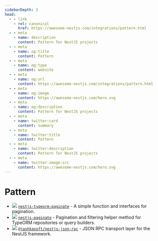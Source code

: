 ```yaml
---
sidebarDepth: 3
head:
  - - link
    - rel: canonical
      href: https://awesome-nestjs.com/integrations/pattern.html
  - - meta
    - name: description
      content: Pattern for NestJS projects
  - - meta
    - name: og:title
      content: Pattern
  - - meta
    - name: og:type
      content: website
  - - meta
    - name: og:url
      content: https://awesome-nestjs.com/integrations/pattern.html
  - - meta
    - name: og:image
      content: https://awesome-nestjs.com/hero.svg
  - - meta
    - name: og:description
      content: Pattern for NestJS projects
  - - meta
    - name: twitter:card
      content: summary
  - - meta
    - name: twitter:title
      content: Pattern
  - - meta
    - name: twitter:description
      content: Pattern for NestJS projects
  - - meta
    - name: twitter:image:src
      content: https://awesome-nestjs.com/hero.svg
---
```


# Pattern

- ![](https://img.shields.io/github/stars/nestjsx/nestjs-typeorm-paginate.svg?style=flat-square) [`nestjs-typeorm-paginate`](https://github.com/nestjsx/nestjs-typeorm-paginate) - A simple function and interfaces for pagination.
- ![](https://img.shields.io/github/stars/ppetzold/nestjs-paginate.svg?style=flat-square) [`nestjs-paginate`](https://github.com/ppetzold/nestjs-paginate) - Pagination and filtering helper method for TypeORM repositories or query builders.
- ![](https://img.shields.io/github/stars/Insidexa/nestjs-rpc.svg?style=flat-square) [`@jashkasoft/nestjs-json-rpc`](https://github.com/Insidexa/nestjs-rpc) - JSON RPC transport layer for the NestJS framework.

